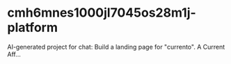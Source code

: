 # cmh6mnes1000jl7045os28m1j-platform
AI-generated project for chat: Build a landing page for "currento". A Current Aff...
